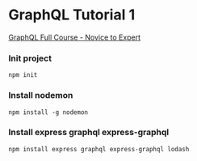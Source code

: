 # GraphQL Tutorial 1

[GraphQL Full Course - Novice to Expert](https://youtu.be/ed8SzALpx1Q)

### Init project
```
npm init
```

### Install nodemon
```
npm install -g nodemon
```

### Install express graphql express-graphql
```
npm install express graphql express-graphql lodash
```